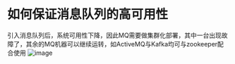 # 如何保证消息队列的高可用性

引入消息队列后，系统可用性下降，因此MQ需要做集群化部署，其中一台出现故障了，其余的MQ机器可以继续运转，如ActiveMQ与Kafka均可与zookeeper配合使用
![image](https://github.com/williamzhang11/fastThinking/blob/master/src/main/java/com/xiu/fastThinking/mqha/image/activemqcluster.png)

































